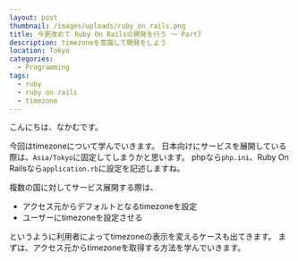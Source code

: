 ```yaml
---
layout: post
thumbnail: /images/uploads/ruby_on_rails.png
title: 今更改めて Ruby On Railsの開発を行う 〜 Part7
description: timezoneを意識して開発をしよう
location: Tokyo
categories:
  - Programming
tags:
  - ruby
  - ruby on rails
  - timezone
---
```

こんにちは、なかむです。  

今回はtimezoneについて学んでいきます。
日本向けにサービスを展開している際は、`Asia/Tokyo`に固定してしまうかと思います。
phpなら`php.ini`、Ruby On Railsなら`application.rb`に設定を記述しますね。

複数の国に対してサービス展開する際は、

* アクセス元からデフォルトとなるtimezoneを設定
* ユーザーにtimezoneを設定させる

というように利用者によってtimezoneの表示を変えるケースも出てきます。
まずは、アクセス元からtimezoneを取得する方法を学んでいきます。
